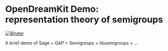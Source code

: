 # OpenDreamKit Demo: representation theory of semigroups

[![Binder](https://mybinder.org/badge_logo.svg)](https://mybinder.org/v2/gh/OpenDreamKit/demo-semigroup-representation-theory/master?filepath=demo.ipynb)

A brief demo of Sage + GAP + Semigroups + libsemigroups + ...

